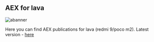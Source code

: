 ## AEX for lava

![abanner](https://user-images.githubusercontent.com/93985232/170226189-87695eb2-5c21-4b34-8e30-a31123ce91d5.png)

Here you can find AEX publications for lava (redmi 9/poco m2).
Latest version - [here](https://github.com/WolfAURman/aosp_extended_lava/releases/tag/AospExtended-v9.1-lava-UNOFFICIAL-20220517-1434) 
